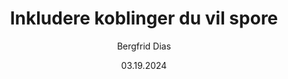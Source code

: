 ---
uid: help-en-mailing-add-tracked-link-redirect
title: Inkludere koblinger du vil spore
author: Bergfrid Dias
date: 03.19.2024
language: en
redirect_url: https://docs.superoffice.com/en/marketing/editor/learn/add-tracked-link-to-msg.html
---